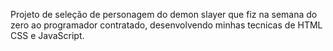 Projeto de seleção de personagem do demon slayer que fiz na semana do zero ao programador contratado, desenvolvendo minhas tecnicas de HTML CSS e JavaScript.
